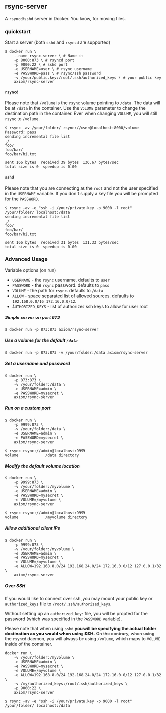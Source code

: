 ## rsync-server

A `rsyncd`/`sshd` server in Docker. You know, for moving files.


### quickstart

Start a server (both `sshd` and `rsyncd` are supported)

```
$ docker run \
    --name rsync-server \ # Name it
    -p 8000:873 \ # rsyncd port
    -p 9000:22 \ # sshd port
    -e USERNAME=user \ # rsync username
    -e PASSWORD=pass \ # rsync/ssh password
    -v /your/public.key:/root/.ssh/authorized_keys \ # your public key
    axiom/rsync-server
```

#### `rsyncd`

Please note that `/volume` is the `rsync` volume pointing to `/data`. The data
will be at `/data` in the container. Use the `VOLUME` parameter to change the
destination path in the container. Even when changing `VOLUME`, you will still
`rsync` to `/volume`.

```
$ rsync -av /your/folder/ rsync://user@localhost:8000/volume
Password: pass
sending incremental file list
./
foo/
foo/bar/
foo/bar/hi.txt

sent 166 bytes  received 39 bytes  136.67 bytes/sec
total size is 0  speedup is 0.00
```


#### `sshd`

Please note that you are connecting as the `root` and not the user specified in
the `USERNAME` variable. If you don't supply a key file you will be prompted
for the `PASSWORD`.

```
$ rsync -av -e "ssh -i /your/private.key -p 9000 -l root" /your/folder/ localhost:/data
sending incremental file list
./
foo/
foo/bar/
foo/bar/hi.txt

sent 166 bytes  received 31 bytes  131.33 bytes/sec
total size is 0  speedup is 0.00
```


### Advanced Usage

Variable options (on run)

* `USERNAME`        - the `rsync` username. defaults to `user`
* `PASSWORD`        - the `rsync` password. defaults to `pass`
* `VOLUME`          - the path for `rsync`. defaults to `/data`
* `ALLOW`           - space separated list of allowed sources. defaults to `192.168.0.0/16 172.16.0.0/12`.
* `ÀUTHORIZED_KEYS` - list of authorized ssh keys to allow for user root

##### Simple server on port 873

```
$ docker run -p 873:873 axiom/rsync-server
```


##### Use a volume for the default `/data`

```
$ docker run -p 873:873 -v /your/folder:/data axiom/rsync-server
```

##### Set a username and password

```
$ docker run \
    -p 873:873 \
    -v /your/folder:/data \
    -e USERNAME=admin \
    -e PASSWORD=mysecret \
    axiom/rsync-server
```

##### Run on a custom port

```
$ docker run \
    -p 9999:873 \
    -v /your/folder:/data \
    -e USERNAME=admin \
    -e PASSWORD=mysecret \
    axiom/rsync-server
```

```
$ rsync rsync://admin@localhost:9999
volume            /data directory
```


##### Modify the default volume location

```
$ docker run \
    -p 9999:873 \
    -v /your/folder:/myvolume \
    -e USERNAME=admin \
    -e PASSWORD=mysecret \
    -e VOLUME=/myvolume \
    axiom/rsync-server
```

```
$ rsync rsync://admin@localhost:9999
volume            /myvolume directory
```

##### Allow additional client IPs

```
$ docker run \
    -p 9999:873 \
    -v /your/folder:/myvolume \
    -e USERNAME=admin \
    -e PASSWORD=mysecret \
    -e VOLUME=/myvolume \
    -e ALLOW=192.168.8.0/24 192.168.24.0/24 172.16.0.0/12 127.0.0.1/32 \
    axiom/rsync-server
```


##### Over SSH

If you would like to connect over ssh, you may mount your public key or
`authorized_keys` file to `/root/.ssh/authorized_keys`.

Without setting up an `authorized_keys` file, you will be propted for the
password (which was specified in the `PASSWORD` variable).

Please note that when using `sshd` **you will be specifying the actual folder
destination as you would when using SSH.** On the contrary, when using the
`rsyncd` daemon, you will always be using `/volume`, which maps to `VOLUME`
inside of the container.

```
docker run \
    -v /your/folder:/myvolume \
    -e USERNAME=admin \
    -e PASSWORD=mysecret \
    -e VOLUME=/myvolume \
    -e ALLOW=192.168.8.0/24 192.168.24.0/24 172.16.0.0/12 127.0.0.1/32 \
    -v /my/authorized_keys:/root/.ssh/authorized_keys \
    -p 9000:22 \
    axiom/rsync-server
```

```
$ rsync -av -e "ssh -i /your/private.key -p 9000 -l root" /your/folder/ localhost:/data
```
